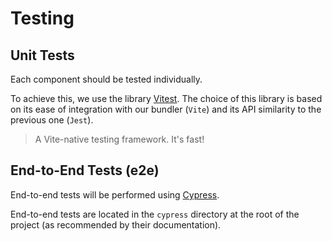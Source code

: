 # Testing

## Unit Tests

Each component should be tested individually.

To achieve this, we use the library [Vitest](https://vitest.dev).
The choice of this library is based on its ease of integration with
our bundler (`Vite`) and its
API similarity to the previous one (`Jest`).

> A Vite-native testing framework. It's fast!

## End-to-End Tests (e2e)

End-to-end tests will be performed using [Cypress](https://www.cypress.io/).

End-to-end tests are located in the `cypress` directory at the root of the
project (as recommended by their documentation).
